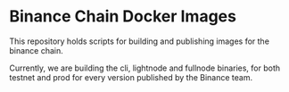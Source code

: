 # Binance Chain Docker Images

This repository holds scripts for building and publishing images for the binance chain.

Currently, we are building the cli, lightnode and fullnode binaries,
for both testnet and prod for every version published by the Binance team.
